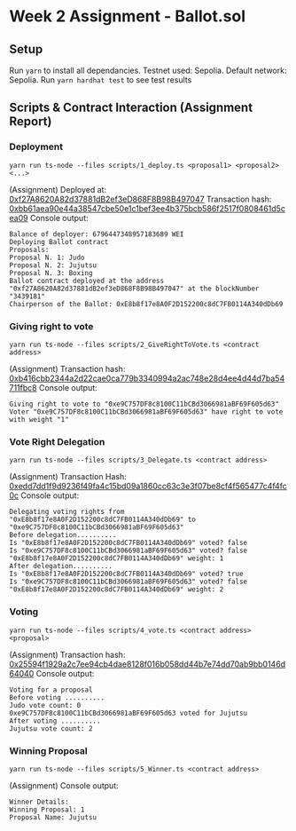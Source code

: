 # Week 2 Assignment - Ballot.sol

## Setup
Run `yarn` to install all dependancies.
Testnet used: Sepolia.
Default network: Sepolia.
Run `yarn hardhat test` to see test results
## Scripts & Contract Interaction (Assignment Report)
### Deployment
```
yarn run ts-node --files scripts/1_deploy.ts <proposal1> <proposal2> <...>
```
(Assignment)
Deployed at: [0xf27A8620A82d37881dB2ef3eD868F8B98B497047](https://sepolia.etherscan.io/address/0xf27A8620A82d37881dB2ef3eD868F8B98B497047)
Transaction hash: [0xbb61aea90e44a38547cbe50e1c1bef3ee4b375bcb586f2517f0808461d5cea09](https://sepolia.etherscan.io/tx/0xbb61aea90e44a38547cbe50e1c1bef3ee4b375bcb586f2517f0808461d5cea09)
Console output:
```
Balance of deployer: 6796447348957183689 WEI
Deploying Ballot contract
Proposals: 
Proposal N. 1: Judo
Proposal N. 2: Jujutsu
Proposal N. 3: Boxing
Ballot contract deployed at the address "0xf27A8620A82d37881dB2ef3eD868F8B98B497047" at the blockNumber "3439181"
Chairperson of the Ballot: 0xE8b8f17e8A0F2D152200c8dC7FB0114A340dDb69
```

### Giving right to vote
```
yarn run ts-node --files scripts/2_GiveRightToVote.ts <contract address>
```
(Assignment) 
Transaction hash: [0xb416cbb2344a2d22cae0ca779b3340994a2ac748e28d4ee4d44d7ba54711fbc8](https://sepolia.etherscan.io/tx/0xb416cbb2344a2d22cae0ca779b3340994a2ac748e28d4ee4d44d7ba54711fbc8)
Console output:
```
Giving right to vote to "0xe9C757DF8c8100C11bCBd3066981aBF69F605d63"
Voter "0xe9C757DF8c8100C11bCBd3066981aBF69F605d63" have right to vote with weight "1"
```

### Vote Right Delegation
```
yarn run ts-node --files scripts/3_Delegate.ts <contract address>
```
(Assignment)
Transaction Hash: [0xedd7dd1f9d9236f49fa4c15bd09a1860cc63c3e3f07be8cf4f565477c4f4fc0c](https://sepolia.etherscan.io/tx/0xedd7dd1f9d9236f49fa4c15bd09a1860cc63c3e3f07be8cf4f565477c4f4fc0c)
Console output:
```
Delegating voting rights from "0xE8b8f17e8A0F2D152200c8dC7FB0114A340dDb69" to "0xe9C757DF8c8100C11bCBd3066981aBF69F605d63"
Before delegation..........
Is "0xE8b8f17e8A0F2D152200c8dC7FB0114A340dDb69" voted? false
Is "0xe9C757DF8c8100C11bCBd3066981aBF69F605d63" voted? false
"0xE8b8f17e8A0F2D152200c8dC7FB0114A340dDb69" weight: 1
After delegation..........
Is "0xE8b8f17e8A0F2D152200c8dC7FB0114A340dDb69" voted? true
Is "0xe9C757DF8c8100C11bCBd3066981aBF69F605d63" voted? false
"0xE8b8f17e8A0F2D152200c8dC7FB0114A340dDb69" weight: 2
```

### Voting
```
yarn run ts-node --files scripts/4_vote.ts <contract address> <proposal>
```
(Assignment)
Transaction hash: [0x25594f1929a2c7ee94cb4dae8128f016b058dd44b7e74dd70ab9bb0146d64040](https://sepolia.etherscan.io/tx/0x25594f1929a2c7ee94cb4dae8128f016b058dd44b7e74dd70ab9bb0146d64040)
Console output:
```
Voting for a proposal
Before voting ..........
Judo vote count: 0
0xe9C757DF8c8100C11bCBd3066981aBF69F605d63 voted for Jujutsu
After voting ..........
Jujutsu vote count: 2
```

### Winning Proposal
```
yarn run ts-node --files scripts/5_Winner.ts <contract address>
```
(Assignment)
Console output:
```
Winner Details:
Winning Proposal: 1
Proposal Name: Jujutsu
```